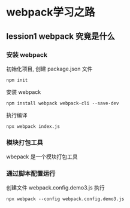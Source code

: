 # webpack学习之路

## lession1 webpack 究竟是什么

### 安装 webpack
初始化项目, 创建 package.json 文件
```shell script
npm init
```
安装 webpack
```shell script
npm install webpack webpack-cli --save-dev
```
执行编译
```shell script
npx webpack index.js
```

### 模块打包工具
wbepack 是一个模块打包工具

### 通过脚本配置运行
创建文件 webpack.config.demo3.js
执行
```shell script
npx webpack --config webpack.config.demo3.js
```
